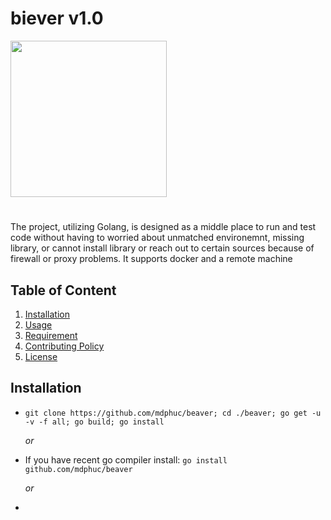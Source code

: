 # biever v1.0

<img src="https://github.com/mdphuc/beaver/assets/41264640/bd857d8c-104b-4c95-9c70-bdb6531c406e" style="width:250px; height:auto">

#
The project, utilizing Golang, is designed as a middle place to run and test code without having to worried about unmatched environemnt, missing library, or cannot install library or reach out to certain sources because of firewall or proxy problems. It supports docker and a remote machine

## Table of Content
1) [Installation](#installation)
2) [Usage](#usage)
3) [Requirement](#requirement)
5) [Contributing Policy](#contributing)
6) [License](#license)

## Installation
- ```git clone https://github.com/mdphuc/beaver; cd ./beaver; go get -u -v -f all; go build; go install```

  _or_
- If you have recent go compiler install: ```go install github.com/mdphuc/beaver```

  _or_
- 
